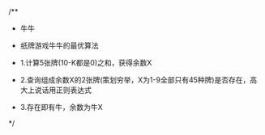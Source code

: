 /**

* 牛牛

* 纸牌游戏牛牛的最优算法

* 1.计算5张牌(10-K都是0)之和，获得余数X

* 2.查询组成余数X的2张牌(策划穷举，X为1-9全部只有45种牌)是否存在，高大上说话用正则表达式

* 3.存在即有牛，余数为牛X

*/
